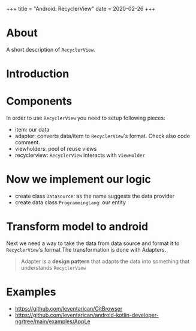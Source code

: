 +++
title = "Android: RecyclerView"
date = 2020-02-26
+++

# About
A short description of `RecyclerView`.

# Introduction

# Components
In order to use `RecyclerView` you need to setup following pieces:
* item: our data
* adapter: converts data/item to `RecyclerView`'s format. Check also code comment.
* viewholders: pool of reuse views
* recyclerview: `RecyclerView` interacts with `ViewHolder`

# Now we implement our logic
* create class `Datasource`: as the name suggests the data provider
* create data class `ProgrammingLang`: our entity

# Transform model to android
Next we need a way to take the data from data source and format it to `RecyclerView`'s format
The transformation is done with Adapters.
> Adapter is a __design pattern__ that adapts the data into something that understands `RecyclerView` 

# Examples
* https://github.com/leventarican/GitBrowser
* https://github.com/leventarican/android-kotlin-developer-ng/tree/main/examples/AppLe
